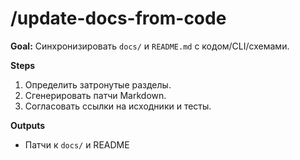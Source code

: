 # /update-docs-from-code
**Goal:** Синхронизировать `docs/` и `README.md` с кодом/CLI/схемами.

**Steps**
1) Определить затронутые разделы.
2) Сгенерировать патчи Markdown.
3) Согласовать ссылки на исходники и тесты.

**Outputs**
- Патчи к `docs/` и README
